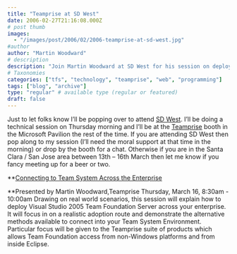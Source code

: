 ```yaml
---
title: "Teamprise at SD West"
date: 2006-02-27T21:16:08.000Z
# post thumb
images:
  - "/images/post/2006/02/2006-teamprise-at-sd-west.jpg"
#author
author: "Martin Woodward"
# description
description: "Join Martin Woodward at SD West for his session on deploying Team Foundation Server and visit the Teamprise booth for insights!"
# Taxonomies
categories: ["tfs", "technology", "teamprise", "web", "programming"]
tags: ["blog", "archive"]
type: "regular" # available type (regular or featured)
draft: false
---
```


Just to let folks know I’ll be popping over to attend [SD West](http://www.sdexpo.com/). I’ll be doing a technical session on Thursday morning and I’ll be at the [Teamprise](http://www.teamprise.com/) booth in the Microsoft Pavilion the rest of the time. If you are attending SD West then pop along to my session (I’ll need the moral support at that time in the morning) or drop by the booth for a chat. Otherwise if you are in the Santa Clara / San Jose area between 13th – 16th March then let me know if you fancy meeting up for a beer or two.

\*\*[Connecting to Team System Across the Enterprise](http://www.sdexpo.com/2006/west/tech_sessions.htm)

\*\*Presented by Martin Woodward,Teamprise
Thursday, March 16, 8:30am - 10:00am
Drawing on real world scenarios, this session will explain how to deploy Visual Studio 2005 Team Foundation Server across your enterprise. It will focus in on a realistic adoption route and demonstrate the alternative methods available to connect into your Team System Environment. Particular focus will be given to the Teamprise suite of products which allows Team Foundation access from non-Windows platforms and from inside Eclipse.
